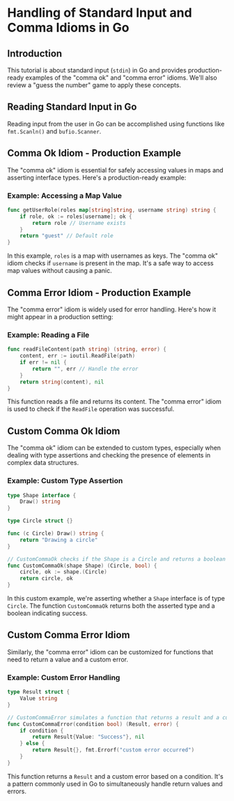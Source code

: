 # Handling of Standard Input and Comma Idioms in Go

## Introduction

This tutorial is about standard input (`stdin`) in Go and provides production-ready examples of the "comma ok" and "comma error" idioms. We'll also review a "guess the number" game to apply these concepts.

## Reading Standard Input in Go

Reading input from the user in Go can be accomplished using functions like `fmt.Scanln()` and `bufio.Scanner`.

## Comma Ok Idiom - Production Example

The "comma ok" idiom is essential for safely accessing values in maps and asserting interface types. Here's a production-ready example:

### Example: Accessing a Map Value

```go
func getUserRole(roles map[string]string, username string) string {
    if role, ok := roles[username]; ok {
        return role // Username exists
    }
    return "guest" // Default role
}
```

In this example, `roles` is a map with usernames as keys. The "comma ok" idiom checks if `username` is present in the map. It's a safe way to access map values without causing a panic.

## Comma Error Idiom - Production Example

The "comma error" idiom is widely used for error handling. Here's how it might appear in a production setting:

### Example: Reading a File

```go
func readFileContent(path string) (string, error) {
    content, err := ioutil.ReadFile(path)
    if err != nil {
        return "", err // Handle the error
    }
    return string(content), nil
}
```

This function reads a file and returns its content. The "comma error" idiom is used to check if the `ReadFile` operation was successful.

## Custom Comma Ok Idiom

The "comma ok" idiom can be extended to custom types, especially when dealing with type assertions and checking the presence of elements in complex data structures.

### Example: Custom Type Assertion

```go
type Shape interface {
    Draw() string
}

type Circle struct {}

func (c Circle) Draw() string {
    return "Drawing a circle"
}

// CustomCommaOk checks if the Shape is a Circle and returns a boolean accordingly
func CustomCommaOk(shape Shape) (Circle, bool) {
    circle, ok := shape.(Circle)
    return circle, ok
}
```

In this custom example, we're asserting whether a `Shape` interface is of type `Circle`. The function `CustomCommaOk` returns both the asserted type and a boolean indicating success.

## Custom Comma Error Idiom

Similarly, the "comma error" idiom can be customized for functions that need to return a value and a custom error.

### Example: Custom Error Handling

```go
type Result struct {
    Value string
}

// CustomCommaError simulates a function that returns a result and a custom error
func CustomCommaError(condition bool) (Result, error) {
    if condition {
        return Result{Value: "Success"}, nil
    } else {
        return Result{}, fmt.Errorf("custom error occurred")
    }
}
```

This function returns a `Result` and a custom error based on a condition. It's a pattern commonly used in Go to simultaneously handle return values and errors.


